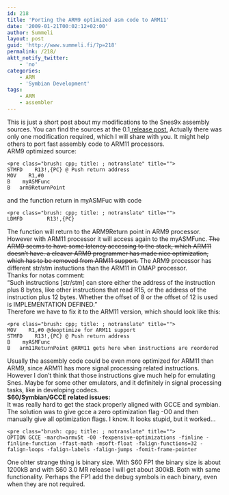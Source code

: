 ```yaml
---
id: 218
title: 'Porting the ARM9 optimized asm code to ARM11'
date: '2009-01-21T00:02:12+02:00'
author: Summeli
layout: post
guid: 'http://www.summeli.fi/?p=218'
permalink: /218/
aktt_notify_twitter:
    - 'no'
categories:
    - ARM
    - 'Symbian Development'
tags:
    - ARM
    - assembler
---
```


This is just a short post about my modifications to the Snes9x assembly sources. You can find the sources at the 0.1[ release post.](http://www.summeli.com/?p=166) Actually there was only one modification required, which I will share with you. It might help others to port fast assembly code to ARM11 processors.  
ARM9 optimized source:

```
<pre class="brush: cpp; title: ; notranslate" title="">
STMFD    R13!,{PC} @ Push return address
MOV    R1,#0
B    myASMFunc
B   arm9ReturnPoint
```

and the function return in myASMFuc with code

```
<pre class="brush: cpp; title: ; notranslate" title="">
LDMFD        R13!,{PC}
```

The function will return to the ARM9Return point in ARM9 processor. However with ARM11 processor it will access again to the myASMFunc. <span style="text-decoration: line-through;">The ARM9 seems to have some latency accessing to the stack, which ARM11 doesn’t have. a cleaver ARM9 programmer has made nice optimization, which has to be removed from ARM11 support.</span> The ARM9 processor has different str/stm instuctions than the ARM11 in OMAP processor.  
Thanks for notas comment:  
“Such instructions \[str/stm\] can store either the address of the instruction plus 8 bytes, like other instructions that read R15, or the address of the instruction plus 12 bytes. Whether the offset of 8 or the offset of 12 is used is IMPLEMENTATION DEFINED.”  
Therefore we have to fix it to the ARM11 version, which should look like this:

```
<pre class="brush: cpp; title: ; notranslate" title="">
MOV    R1,#0 @deoptimize for ARM11 support
STMFD    R13!,{PC} @ Push return address
B    myASMFunc
B   arm11ReturnPoint @ARM11 gets here when instructions are reordered
```

Usually the assembly code could be even more optimized for ARM11 than ARM9, since ARM11 has more signal processing related instructions. However I don’t think that those instructions give much help for emulating Snes. Maybe for some other emulators, and it definitely in signal processing tasks, like in developing codecs.  
**S60/Symbian/GCCE related issues:**  
It was really hard to get the stack properly aligned with GCCE and symbian. The solution was to give gcce a zero optimization flag -O0 and then manually give all optimization flags. I know. It looks stupid, but it worked…

```
<pre class="brush: cpp; title: ; notranslate" title="">
OPTION GCCE -march=armv5t -O0 -fexpensive-optimizations -finline -finline-function -ffast-math -msoft-float -falign-functions=32 -falign-loops -falign-labels -falign-jumps -fomit-frame-pointer
```

One ohter strange thing is binary size. With S60 FP1 the binary size is about 1200kB and with S60 3.0 MR release I will get about 300kB. Both with same functionality. Perhaps the FP1 add the debug symbols in each binary, even when they are not required.